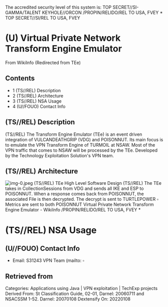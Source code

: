 The accredited security level of this system is: TOP SECRET//SI-GAMMA/TALENT KEYHOLE//ORCON /PROPIN/RELIDO/REL TO USA, FVEY *
TOP SECRET//SI/REL TO USA, FVEY

# (U) Virtual Private Network Transform Engine Emulator 

From WikiInfo
(Redirected from TEe)

## Contents

- 1 (TS//REL) Description
- 2 (TS//REL) Architecture
- 3 (TS//REL) NSA Usage
- 4 (U//FOUO) Contact Info


## (TS//REL) Description

(TS//REL) The Transform Engine Emulator (TEe) is an event driven integration of VULCANDEATHGRIP (VDG) and POISONNUT. Its main focus is to emulate the VPN Transform Engine of TURMOIL at NSAW. Most of the VPN traffic that comes to NSAW will be processed by the TEe. Developed by the Technology Exploitation Solution's VPN team.

## (TS//REL) Architecture

![img-0.jpeg](img-0.jpeg)
(TS//REL) TEe High Level Software Design
(TS//REL) The TEe takes in CollectionSessions from VDG and sends all IKE and ESP to POISONNUT. When a response comes back from POISONNUT, the associated File is then decrypted. The decrypt is sent to TURTLEPOWER
$\square$ Metrics are sent to both POISONNUT
Virtual Private Network Transform Engine Emulator - WikiInfo
/PROPIN/RELIDO/REL TO USA, FVEY *

# (TS//REL) NSA Usage 

## (U//FOUO) Contact Info

- Email: S31243 VPN Team (mailto: $\square$


## Retrieved from

Categories: Applications using Java | VPN exploitation | TechExp projects
Derived From: St Classification Guide, 02-01, Darnel: 20060711
and NSACSSM 1-52. Darnel: 20070108
Dextensify On: 20220108

